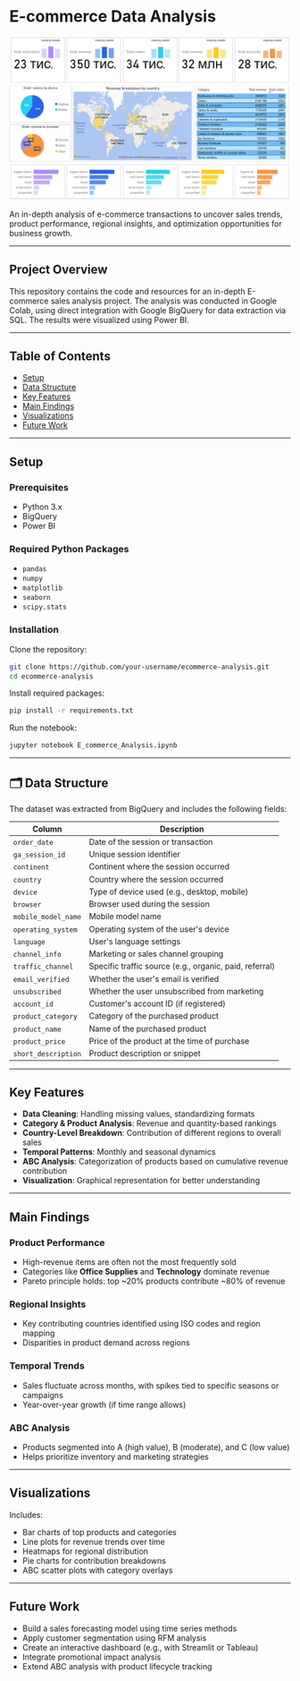 # E-commerce Data Analysis

![DashBoard](dashboard.png)

An in-depth analysis of e-commerce transactions to uncover sales trends, product performance, regional insights, and optimization opportunities for business growth.

---

## Project Overview

This repository contains the code and resources for an in-depth E-commerce sales analysis project. 
The analysis was conducted in Google Colab, using direct integration with Google BigQuery for data extraction via SQL. 
The results were visualized using Power BI.

---

## Table of Contents

* [Setup](#setup)
* [Data Structure](#data-structure)
* [Key Features](#key-features)
* [Main Findings](#main-findings)
* [Visualizations](#visualizations)
* [Future Work](#future-work)

---

##  Setup

### Prerequisites

* Python 3.x
* BigQuery
* Power BI

### Required Python Packages

* `pandas`
* `numpy`
* `matplotlib`
* `seaborn`
* `scipy.stats`

### Installation

Clone the repository:

```bash
git clone https://github.com/your-username/ecommerce-analysis.git
cd ecommerce-analysis
```

Install required packages:

```bash
pip install -r requirements.txt
```

Run the notebook:

```bash
jupyter notebook E_commerce_Analysis.ipynb
```

---

## 🗂 Data Structure

The dataset was extracted from BigQuery and includes the following fields:

| Column              | Description                                              |
| ------------------- | -------------------------------------------------------- |
| `order_date`        | Date of the session or transaction                       |
| `ga_session_id`     | Unique session identifier                                |
| `continent`         | Continent where the session occurred                     |
| `country`           | Country where the session occurred                       |
| `device`            | Type of device used (e.g., desktop, mobile)              |
| `browser`           | Browser used during the session                          |
| `mobile_model_name` | Mobile model name                                        |
| `operating_system`  | Operating system of the user's device                    |
| `language`          | User's language settings                                 |
| `channel_info`      | Marketing or sales channel grouping                      |
| `traffic_channel`   | Specific traffic source (e.g., organic, paid, referral)  |
| `email_verified`    | Whether the user's email is verified                     |
| `unsubscribed`      | Whether the user unsubscribed from marketing             |
| `account_id`        | Customer's account ID (if registered)                    |
| `product_category`  | Category of the purchased product                        |
| `product_name`      | Name of the purchased product                            |
| `product_price`     | Price of the product at the time of purchase             |
| `short_description` | Product description or snippet                           |


---

## Key Features

* **Data Cleaning**: Handling missing values, standardizing formats
* **Category & Product Analysis**: Revenue and quantity-based rankings
* **Country-Level Breakdown**: Contribution of different regions to overall sales
* **Temporal Patterns**: Monthly and seasonal dynamics
* **ABC Analysis**: Categorization of products based on cumulative revenue contribution
* **Visualization**: Graphical representation for better understanding

---

## Main Findings

### Product Performance

* High-revenue items are often not the most frequently sold
* Categories like **Office Supplies** and **Technology** dominate revenue
* Pareto principle holds: top \~20% products contribute \~80% of revenue

### Regional Insights

* Key contributing countries identified using ISO codes and region mapping
* Disparities in product demand across regions

### Temporal Trends

* Sales fluctuate across months, with spikes tied to specific seasons or campaigns
* Year-over-year growth (if time range allows)

### ABC Analysis

* Products segmented into A (high value), B (moderate), and C (low value)
* Helps prioritize inventory and marketing strategies

---

## Visualizations

Includes:

* Bar charts of top products and categories
* Line plots for revenue trends over time
* Heatmaps for regional distribution
* Pie charts for contribution breakdowns
* ABC scatter plots with category overlays

---

## Future Work

* Build a sales forecasting model using time series methods
* Apply customer segmentation using RFM analysis
* Create an interactive dashboard (e.g., with Streamlit or Tableau)
* Integrate promotional impact analysis
* Extend ABC analysis with product lifecycle tracking

